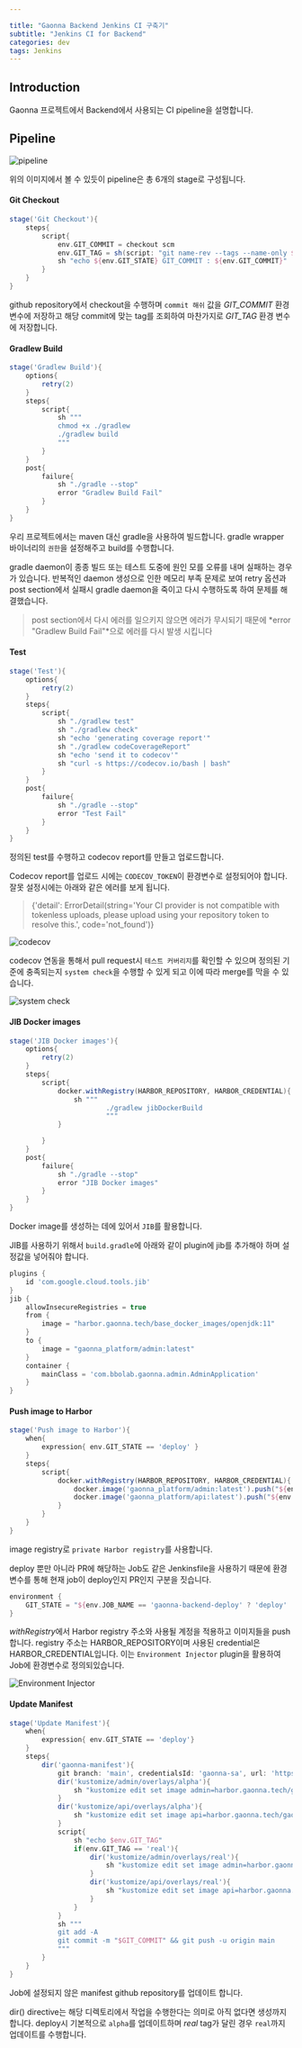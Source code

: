 ```yaml
---

title: "Gaonna Backend Jenkins CI 구축기"
subtitle: "Jenkins CI for Backend"
categories: dev
tags: Jenkins
---
```


## Introduction

Gaonna 프로젝트에서 Backend에서 사용되는 CI pipeline을 설명합니다.



## Pipeline

![pipeline](https://user-images.githubusercontent.com/32065940/121815045-3b3b0980-ccaf-11eb-80ae-9dc87bed802a.png)

위의 이미지에서 볼 수 있듯이 pipeline은 총 6개의 stage로 구성됩니다.



#### Git Checkout

```groovy
stage('Git Checkout'){
    steps{
        script{
            env.GIT_COMMIT = checkout scm
            env.GIT_TAG = sh(script: "git name-rev --tags --name-only ${env.GIT_COMMIT}", returnStdout: true)?.trim()
            sh "echo ${env.GIT_STATE} GIT_COMMIT : ${env.GIT_COMMIT}"
        }
    }
}
```

github repository에서 checkout을 수행하며 `commit 해쉬` 값을 *GIT_COMMIT* 환경 변수에 저장하고 해당 commit에 맞는 tag를 조회하여 마찬가지로 *GIT_TAG* 환경 변수에 저장합니다.



#### Gradlew Build

```groovy
stage('Gradlew Build'){
    options{
        retry(2)
    }
    steps{
        script{
            sh """
            chmod +x ./gradlew
            ./gradlew build
            """
        }
    }
    post{
        failure{
            sh "./gradle --stop"
            error "Gradlew Build Fail"
        }
    }
}
```

우리 프로젝트에서는 maven 대신 gradle을 사용하여 빌드합니다. gradle wrapper 바이너리의 `권한`을 설정해주고 build를 수행합니다. 

gradle daemon이 종종 빌드 또는 테스트 도중에 원인 모를 오류를 내며 실패하는 경우가 있습니다. 반복적인 daemon 생성으로 인한 메모리 부족 문제로 보여 retry 옵션과 post section에서 실패시 gradle daemon을 죽이고 다시 수행하도록 하여 문제를 해결했습니다.

> post section에서 다시 에러를 일으키지 않으면 에러가 무시되기 때문에 *error "Gradlew Build Fail"*으로 에러를 다시 발생 시킵니다



#### Test

``` groovy
stage('Test'){
    options{
        retry(2)
    }
    steps{
        script{
            sh "./gradlew test"
            sh "./gradlew check"
            sh "echo 'generating coverage report'"
            sh "./gradlew codeCoverageReport"
            sh "echo 'send it to codecov'"
            sh "curl -s https://codecov.io/bash | bash"
        }
    }
    post{
        failure{
            sh "./gradle --stop"
            error "Test Fail"
        }
    }
}
```

정의된 test를 수행하고 codecov report를 만들고 업로드합니다.

Codecov report를 업로드 시에는 `CODECOV_TOKEN`이 환경변수로 설정되어야 합니다. 잘못 설정시에는 아래와 같은 에러를 보게 됩니다.

> {'detail': ErrorDetail(string='Your CI provider is not compatible with tokenless uploads, please upload using your repository token to resolve this.', code='not_found')}

![codecov](https://user-images.githubusercontent.com/32065940/121815435-86eeb280-ccb1-11eb-8905-85f42ac693ef.png)

codecov 연동을 통해서 pull request시 `테스트 커버리지`를 확인할 수 있으며 정의된 기준에 충족되는지 `system check`을 수행할 수 있게 되고 이에 따라 merge를 막을 수 있습니다.

![system check](C:\Users\byungnam.kim\AppData\Roaming\Typora\typora-user-images\image-20210614014328229.png)



#### JIB Docker images

``` groovy
stage('JIB Docker images'){
    options{
        retry(2)
    }
    steps{
        script{
            docker.withRegistry(HARBOR_REPOSITORY, HARBOR_CREDENTIAL){
                sh """
                        ./gradlew jibDockerBuild
                        """
            }

        }
    }
    post{
        failure{
            sh "./gradle --stop"
            error "JIB Docker images"
        }
    }
}
```

Docker image를 생성하는 데에 있어서 `JIB`를 활용합니다.

JIB를 사용하기 위해서 `build.gradle`에 아래와 같이 plugin에 jib를 추가해야 하며 설정값을 넣어줘야 합니다.

``` groovy
plugins {
    id 'com.google.cloud.tools.jib'
}
jib {
    allowInsecureRegistries = true
    from {
        image = "harbor.gaonna.tech/base_docker_images/openjdk:11"
    }
    to {
        image = "gaonna_platform/admin:latest"
    }
    container {
        mainClass = 'com.bbolab.gaonna.admin.AdminApplication'
    }
}
```



#### Push image to Harbor

``` groovy
stage('Push image to Harbor'){
    when{
        expression{ env.GIT_STATE == 'deploy' }
    }
    steps{
        script{
            docker.withRegistry(HARBOR_REPOSITORY, HARBOR_CREDENTIAL){
                docker.image('gaonna_platform/admin:latest').push("${env.GIT_COMMIT}")
                docker.image('gaonna_platform/api:latest').push("${env.GIT_COMMIT}")
            }
        }
    }
}
```

image registry로 `private Harbor registry`를 사용합니다.

deploy 뿐만 아니라 PR에 해당하는 Job도 같은 Jenkinsfile을 사용하기 때문에 환경변수를 통해 현재 job이 deploy인지 PR인지 구분을 짓습니다.

``` groovy
environment {
    GIT_STATE = "${env.JOB_NAME == 'gaonna-backend-deploy' ? 'deploy' : 'else'}"
}
```

*withRegistry*에서 Harbor registry 주소와 사용될 계정을 적용하고 이미지들을 push합니다. registry 주소는 HARBOR_REPOSITORY이며 사용된 credential은 HARBOR_CREDENTIAL입니다. 이는 `Environment Injector` plugin을 활용하여 Job에 환경변수로 정의되있습니다.

![Environment Injector](https://user-images.githubusercontent.com/32065940/121815921-ad155200-ccb3-11eb-9f73-b66c92dfb193.png)



#### Update Manifest

``` groovy
stage('Update Manifest'){
    when{
        expression{ env.GIT_STATE == 'deploy'}
    }
    steps{
        dir('gaonna-manifest'){
            git branch: 'main', credentialsId: 'gaonna-sa', url: 'https://github.com/bbolab/gaonna-manifest'
            dir('kustomize/admin/overlays/alpha'){
                sh "kustomize edit set image admin=harbor.gaonna.tech/gaonna_platform/admin:$GIT_COMMIT"
            }
            dir('kustomize/api/overlays/alpha'){
                sh "kustomize edit set image api=harbor.gaonna.tech/gaonna_platform/api:$GIT_COMMIT"
            }
            script{
                sh "echo $env.GIT_TAG"
                if(env.GIT_TAG == 'real'){
                    dir('kustomize/admin/overlays/real'){
                        sh "kustomize edit set image admin=harbor.gaonna.tech/gaonna_platform/admin:$GIT_COMMIT"
                    }
                    dir('kustomize/api/overlays/real'){
                        sh "kustomize edit set image api=harbor.gaonna.tech/gaonna_platform/api:$GIT_COMMIT"
                    }
                }
            }
            sh """
            git add -A
            git commit -m "$GIT_COMMIT" && git push -u origin main
            """
        }
    }
}
```

Job에 설정되지 않은 manifest github repository를 업데이트 합니다.

dir() directive는 해당 디렉토리에서 작업을 수행한다는 의미로 아직 없다면 생성까지 합니다. deploy시 기본적으로 `alpha`를 업데이트하며 *real* tag가 달린 경우 `real`까지 업데이트를 수행합니다.

